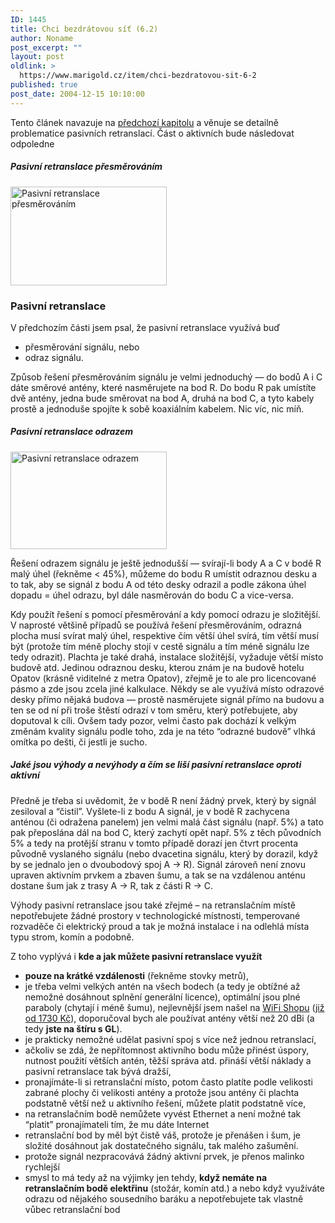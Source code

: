 ```yaml
---
ID: 1445
title: Chci bezdrátovou síť (6.2)
author: Noname
post_excerpt: ""
layout: post
oldlink: >
  https://www.marigold.cz/item/chci-bezdratovou-sit-6-2
published: true
post_date: 2004-12-15 10:10:00
---
```

<p>
Tento článek navazuje na <a href="/item/chci-bezdratovou-sit-6-1">předchozí kapitolu</a> a věnuje se detailně problematice pasivních retranslací. Část o aktivních bude následovat odpoledne</p>
<div class="rightbox">
<h5>Pasivní retranslace přesměrováním</h5>
<img src="/wp-content/uploads/cache/20041215-pasivretr1.gif" alt="Pasivní retranslace přesměrováním" width="250" height="158" /></div>
<h3>Pasivní retranslace</h3>
<p>
V předchozím části jsem psal, že pasivní retranslace využívá buď</p>

<ul>
<li>přesměrování signálu, nebo </li>
<li>odraz signálu. </li>
</ul>
<p>
Způsob řešení přesměrováním signálu je velmi jednoduchý — do bodů A i C dáte směrové antény, které nasměrujete na bod R. Do bodu R pak umístíte dvě antény, jedna bude směrovat na bod A, druhá na bod C, a tyto kabely prostě a jednoduše spojíte k sobě koaxiálním kabelem. Nic víc, nic míň.</p>

<!--more-->	<div class="rightbox">
<h5>Pasivní retranslace odrazem</h5>
<img src="/wp-content/uploads/cache/20041215-pasivretr2.gif" alt="Pasivní retranslace odrazem" width="250" height="156" /></div><p>
Řešení odrazem signálu je ještě jednodušší — svírají-li body A a C v bodě R malý úhel (řekněme &lt; 45%), můžeme do bodu R umístit odraznou desku a to tak, aby se signál z bodu A od této desky odrazil a podle zákona úhel dopadu = úhel odrazu, byl dále nasměrován do bodu C a vice-versa.</p>
<p>
Kdy použít řešení s pomocí přesměrování a kdy pomocí odrazu je složitější. V naprosté většině případů se používá řešení přesměrováním, odrazná plocha musí svírat malý úhel, respektive čím větší úhel svírá, tím větší musí být (protože tím méně plochy stojí v cestě signálu a tím méně signálu lze tedy odrazit). Plachta je také drahá, instalace složitější, vyžaduje větší místo budově atd. Jedinou odraznou desku, kterou znám je na budově hotelu Opatov (krásně viditelné z metra Opatov), zřejmě je to ale pro licencované pásmo a zde jsou zcela jiné kalkulace. Někdy se ale využívá místo odrazové desky přímo nějaká budova — prostě nasměrujete signál přímo na budovu a ten se od ní při troše štěstí odrazí v tom směru, který potřebujete, aby doputoval k cíli. Ovšem tady pozor, velmi často pak dochází k velkým změnám kvality signálu podle toho, zda je na této &#8220;odrazné budově&#8221; vlhká omítka po dešti, či jestli je sucho.</p>

<h5>Jaké jsou výhody a nevýhody a čím se liší pasivní retranslace oproti aktivní</h5>
<p>
Předně je třeba si uvědomit, že v bodě R není žádný prvek, který by signál zesiloval a &#8220;čistil&#8221;. Vyšlete-li z bodu A signál, je v bodě R zachycena anténou (či odražena panelem) jen velmi malá část signálu (např. 5%) a tato pak přeposlána dál na bod C, který zachytí opět např. 5% z těch původních 5% a tedy na protější stranu v tomto případě dorazí jen čtvrt procenta původně vyslaného signálu (nebo dvacetina signálu, který by dorazil, když by se jednalo jen o dvoubodový spoj A → R). Signál zároveň není znovu upraven aktivním prvkem a zbaven šumu, a tak se na vzdálenou anténu dostane šum jak z trasy A → R, tak z části R → C.</p>
<p>
Výhody pasivní retranslace jsou také zřejmé – na retranslačním místě nepotřebujete žádné prostory v technologické místnosti, temperované rozvaděče či elektrický proud a tak je možná instalace i na odlehlá místa typu strom, komín a podobně.</p>
<p>
Z toho vyplývá i <strong>kde a jak můžete pasivní retranslace využít</strong></p>

<ul>
<li><strong>pouze na krátké vzdálenosti</strong> (řekněme stovky metrů), </li>
<li>je třeba velmi velkých antén na všech bodech (a tedy je obtížné až nemožné dosáhnout splnění generální licence), optimální jsou plné paraboly (chytají i méně šumu), nejlevnější jsem našel na <a href="http://www.wifishop.cz/">WiFi Shopu</a> (<a href="http://www.wifishop.cz/inshop/scripts/set.asp?Level=81">již od 1730 Kč</a>), doporučoval bych ale používat antény větší než 20 dBi (a tedy <strong>jste na štíru s GL</strong>). </li>
<li>je prakticky nemožné udělat pasivní spoj s více než jednou retranslací, </li>
<li>ačkoliv se zdá, že nepřítomnost aktivního bodu může přinést úspory, nutnost použití větších antén, těžší správa atd. přináší větší náklady a pasivní retranslace tak bývá dražší, </li>
<li>pronajímáte-li si retranslační místo, potom často platíte podle velikosti zabrané plochy či velikosti antény a protože jsou antény či plachta podstatně větší než u aktivního řešení, můžete platit podstatně více, </li>
<li>na retranslačním bodě nemůžete vyvést Ethernet a není možné tak &#8220;platit&#8221; pronajímateli tím, že mu dáte Internet </li>
<li>retranslační bod by měl být čistě váš, protože je přenášen i šum, je složité dosáhnout jak dostatečného signálu, tak malého zašumění. </li>
<li>protože signál nezpracovává žádný aktivní prvek, je přenos malinko rychlejší </li>
<li>smysl to má tedy až na výjimky jen tehdy, <strong>když nemáte na retranslačním bodě elektřinu</strong> (stožár, komín atd.) a nebo když využíváte odrazu od nějakého sousedního baráku a nepotřebujete tak vlastně vůbec retranslační bod </li>
</ul>